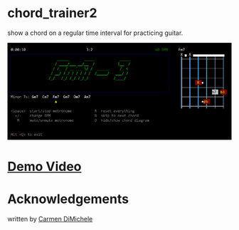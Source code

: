 # chord_trainer2
show a chord on a regular time interval for practicing guitar.

![chord_trainer2](screenshot_1.png "chord_trainer2.py screenshot")

# [Demo Video](chord_trainer_demo_1.mp4 "chord_trainer.py demo video")


<!-- # usage
```
usage: .\chord_trainer.py -i <device ID> -o <device ID> -b <bpm> -c <chords> -d -v <device> -h

-i <device ID>, --input   : use this device ID for input
-o <device ID>, --output  : use this device ID for output
-b <bpm>,       --bpm     : set tempo to <bpm>
-c <chords>,    --chords  : use comma separated list as chart (eg. "-c Am,D,Gm,C")
-d,             --devices : list all audio devices
-e <beats>,     --beats   : beats per chord
-v <device>,    --verbose : show device(s) with verbose info (eg. "-v Speaker" shows all
                            devices with "Speaker" in its name)
-h,             --help    : show usage information
```
   -->
  
# Acknowledgements
written by [Carmen DiMichele](https://dimichelec.wixsite.com/carmendimichele) 

